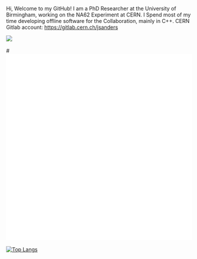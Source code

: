 Hi, Welcome to my GitHub! I am a PhD Researcher at the University of Birmingham, working on the NA62 Experiment at CERN. I Spend most of my time developing offline software for the Collaboration, mainly in C++.
CERN Gitlab account: https://gitlab.cern.ch/jsanders


[![](https://img.shields.io/badge/LinkedIn-blue?style=flat&logo=linkedin&logoColor=white)](https://www.linkedin.com/in/jackdsanders/)
                                                                                              
#![Metrics](/github-metrics.svg)

[![Top Langs](https://github-readme-stats.vercel.app/api/top-langs/?username=SandersJack&layout=donut)](https://github.com/anuraghazra/github-readme-stats)
